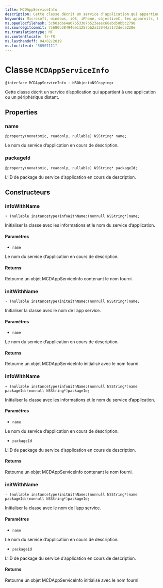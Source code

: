 ```yaml
---
title: MCDAppServiceInfo
description: Cette classe décrit un service d’application qui appartient à une application ou un périphérique distant.
keywords: Microsoft, windows, iOS, iPhone, objectiveC, les appareils, Project Rome connectés
ms.openlocfilehash: 5cb01d664a07653387b523eeec68ebd50bbc2798
ms.sourcegitcommit: 75680b384946e11257bb2a33044a3172dec5220e
ms.translationtype: MT
ms.contentlocale: fr-FR
ms.lasthandoff: 04/02/2019
ms.locfileid: "58907111"
---
```

# <a name="class-mcdappserviceinfo"></a>Classe `MCDAppServiceInfo` 

```
@interface MCDAppServiceInfo : NSObject<NSCopying>
```  

Cette classe décrit un service d’application qui appartient à une application ou un périphérique distant.

## <a name="properties"></a>Properties

### <a name="name"></a>name
`@property(nonatomic, readonly, nullable) NSString* name;`

Le nom du service d’application en cours de description.

### <a name="packageid"></a>packageId
`@property(nonatomic, readonly, nullable) NSString* packageId;`

L’ID de package du service d’application en cours de description.

## <a name="constructors"></a>Constructeurs

### <a name="infowithname"></a>infoWithName
`+ (nullable instancetype)infoWithName:(nonnull NSString*)name;`

Initialiser la classe avec les informations et le nom du service d’application.

#### <a name="parameters"></a>Paramètres 
* `name` 

Le nom du service d’application en cours de description.

#### <a name="returns"></a>Returns
Retourne un objet MCDAppServiceInfo contenant le nom fourni.

### <a name="initwithname"></a>initWithName
`- (nullable instancetype)initWithName:(nonnull NSString*)name;`

Initialiser la classe avec le nom de l’app service.

#### <a name="parameters"></a>Paramètres 
* `name` 

Le nom du service d’application en cours de description.

#### <a name="returns"></a>Returns
Retourne un objet MCDAppServiceInfo initialisé avec le nom fourni.

### <a name="infowithname"></a>infoWithName
`+ (nullable instancetype)infoWithName:(nonnull NSString*)name packageId:(nonnull NSString*)packageId;`

Initialiser la classe avec les informations et le nom du service d’application.

#### <a name="parameters"></a>Paramètres 
* `name` 

Le nom du service d’application en cours de description.

* `packageId` 

L’ID de package du service d’application en cours de description.

#### <a name="returns"></a>Returns
Retourne un objet MCDAppServiceInfo contenant le nom fourni.

### <a name="initwithname"></a>initWithName
`- (nullable instancetype)initWithName:(nonnull NSString*)name packageId:(nonnull NSString*)packageId;`

Initialiser la classe avec le nom de l’app service.

#### <a name="parameters"></a>Paramètres 
* `name` 

Le nom du service d’application en cours de description.

* `packageId` 

L’ID de package du service d’application en cours de description.

#### <a name="returns"></a>Returns
Retourne un objet MCDAppServiceInfo initialisé avec le nom fourni.
